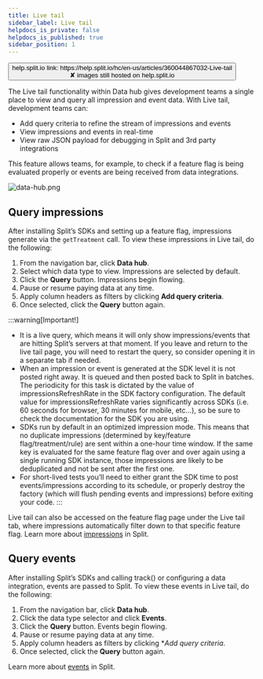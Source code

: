 ```yaml
---
title: Live tail
sidebar_label: Live tail
helpdocs_is_private: false
helpdocs_is_published: true
sidebar_position: 1
---
```


<p>
  <button style={{borderRadius:'8px', border:'1px', fontFamily:'Courier New', fontWeight:'800', textAlign:'left'}}> help.split.io link: https://help.split.io/hc/en-us/articles/360044867032-Live-tail <br /> ✘ images still hosted on help.split.io </button>
</p>

The Live tail functionality within Data hub gives development teams a single place to view and query all impression and event data. With Live tail, development teams can:

* Add query criteria to refine the stream of impressions and events
* View impressions and events in real-time
* View raw JSON payload for debugging in Split and 3rd party integrations

This feature allows teams, for example, to check if a feature flag is being evaluated properly or events are being received from data integrations.

<p>
  <img src="https://help.split.io/hc/article_attachments/15871798585613" alt="data-hub.png" />
</p>

## Query impressions 

After installing Split’s SDKs and setting up a feature flag, impressions generate via the `getTreatment` call. To view these impressions in Live tail, do the following:

1. From the navigation bar, click **Data hub**. 
2. Select which data type to view. Impressions are selected by default.
3. Click the **Query** button. Impressions begin flowing.
4. Pause or resume paying data at any time.
5. Apply column headers as filters by clicking **Add query criteria**.
6. Once selected, click the **Query** button again.

:::warning[Important!]
- It is a live query, which means it will only show impressions/events that are hitting Split’s servers at that moment. If you leave and return to the live tail page, you will need to restart the query, so consider opening it in a separate tab if needed.
- When an impression or event is generated at the SDK level it is not posted right away. It is queued and then posted back to Split in batches. The periodicity for this task is dictated by the value of impressionsRefreshRate in the SDK factory configuration. The default value for impressionsRefreshRate varies significantly across SDKs (i.e. 60 seconds for browser, 30 minutes for mobile, etc...), so be sure to check the documentation for the SDK you are using.
- SDKs run by default in an optimized impression mode. This means that no duplicate impressions (determined by key/feature flag/treatment/rule) are sent within a one-hour time window. If the same key is evaluated for the same feature flag over and over again using a single running SDK instance, those impressions are likely to be deduplicated and not be sent after the first one.
- For short-lived tests you’ll need to either grant the SDK time to post events/impressions according to its schedule, or properly destroy the factory (which will flush pending events and impressions) before exiting your code.
:::

Live tail can also be accessed on the feature flag page under the Live tail tab, where impressions automatically filter down to that specific feature flag.
Learn more about [impressions](https://help.split.io/hc/en-us/articles/360020585192-Impression-events) in Split.

## Query events 

After installing Split’s SDKs and calling track() or configuring a data integration, events are passed to Split. To view these events in Live tail, do the following:

1. From the navigation bar, click **Data hub**.
2. Click the data type selector and click **Events**.
3. Click the **Query** button. Events begin flowing.
4. Pause or resume paying data at any time.
5. Apply column headers as filters by clicking **Add query criteria*.
6. Once selected, click the **Query** button again.

Learn more about [events](https://help.split.io/hc/en-us/articles/360020585772-Track-events) in Split.
